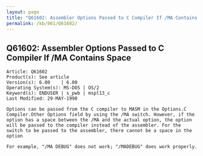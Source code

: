 ```yaml
---
layout: page
title: "Q61602: Assembler Options Passed to C Compiler If /MA Contains Space"
permalink: /kb/061/Q61602/
---
```


## Q61602: Assembler Options Passed to C Compiler If /MA Contains Space

	Article: Q61602
	Product(s): See article
	Version(s): 6.00    | 6.00
	Operating System(s): MS-DOS | OS/2
	Keyword(s): ENDUSER | s_pwb | mspl13_c
	Last Modified: 29-MAY-1990
	
	Options can be passed from the C compiler to MASM in the Options.C
	Compiler.Other Options field by using the /MA switch. However, if the
	option has a space between the /MA and the actual option, the option
	will be passed to the compiler instead of the assembler. For the
	switch to be passed to the assembler, there cannot be a space in the
	option
	
	For example, "/MA DEBUG" does not work; "/MADEBUG" does work properly.

